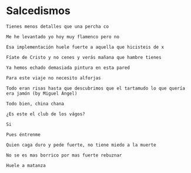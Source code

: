 # Salcedismos

```
Tienes menos detalles que una percha co
```

```
Me he levantado yo hoy muy flamenco pero no
```

```
Esa implementación huele fuerte a aquella que hicisteis de x
```

```
Fíate de Cristo y no cenes y verás mañana que hambre tienes
```

```
Ya hemos echado demasiada pintura en esta pared
```

```
Para este viaje no necesito alforjas
```

```
Todo eran risas hasta que descubrimos que el tartamudo lo que quería era jamón (by Miguel Ángel)
```

```
Todo bien, china chana
```

```
¿Es este el club de los vágos?

Si

Pues éntrenme
```

```
Quien caga duro y pede fuerte, no tiene miedo a la muerte
```


```
No se es mas borrico por mas fuerte rebuznar
```

```
Huele a matanza
```

